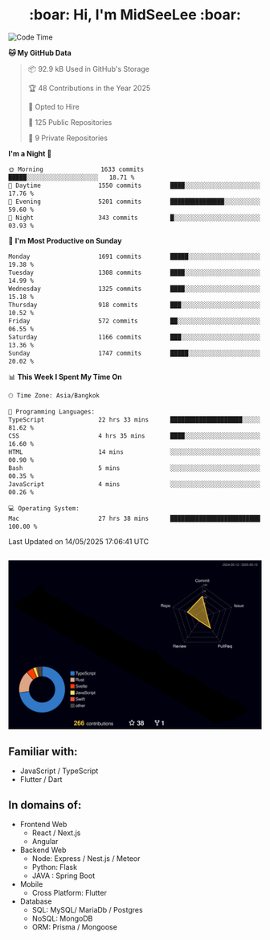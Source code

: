 <h1 align="center"> :boar: Hi, I'm MidSeeLee :boar:</h1>
 
<!--START_SECTION:waka-->
![Code Time](http://img.shields.io/badge/Code%20Time-2%2C888%20hrs%2046%20mins-blue)

**🐱 My GitHub Data** 

> 📦 92.9 kB Used in GitHub's Storage 
 > 
> 🏆 48 Contributions in the Year 2025
 > 
> 💼 Opted to Hire
 > 
> 📜 125 Public Repositories 
 > 
> 🔑 9 Private Repositories 
 > 
**I'm a Night 🦉** 

```text
🌞 Morning                1633 commits        █████░░░░░░░░░░░░░░░░░░░░   18.71 % 
🌆 Daytime                1550 commits        ████░░░░░░░░░░░░░░░░░░░░░   17.76 % 
🌃 Evening                5201 commits        ███████████████░░░░░░░░░░   59.60 % 
🌙 Night                  343 commits         █░░░░░░░░░░░░░░░░░░░░░░░░   03.93 % 
```
📅 **I'm Most Productive on Sunday** 

```text
Monday                   1691 commits        █████░░░░░░░░░░░░░░░░░░░░   19.38 % 
Tuesday                  1308 commits        ████░░░░░░░░░░░░░░░░░░░░░   14.99 % 
Wednesday                1325 commits        ████░░░░░░░░░░░░░░░░░░░░░   15.18 % 
Thursday                 918 commits         ███░░░░░░░░░░░░░░░░░░░░░░   10.52 % 
Friday                   572 commits         ██░░░░░░░░░░░░░░░░░░░░░░░   06.55 % 
Saturday                 1166 commits        ███░░░░░░░░░░░░░░░░░░░░░░   13.36 % 
Sunday                   1747 commits        █████░░░░░░░░░░░░░░░░░░░░   20.02 % 
```


📊 **This Week I Spent My Time On** 

```text
🕑︎ Time Zone: Asia/Bangkok

💬 Programming Languages: 
TypeScript               22 hrs 33 mins      ████████████████████░░░░░   81.62 % 
CSS                      4 hrs 35 mins       ████░░░░░░░░░░░░░░░░░░░░░   16.60 % 
HTML                     14 mins             ░░░░░░░░░░░░░░░░░░░░░░░░░   00.90 % 
Bash                     5 mins              ░░░░░░░░░░░░░░░░░░░░░░░░░   00.35 % 
JavaScript               4 mins              ░░░░░░░░░░░░░░░░░░░░░░░░░   00.26 % 

💻 Operating System: 
Mac                      27 hrs 38 mins      █████████████████████████   100.00 % 
```


 Last Updated on 14/05/2025 17:06:41 UTC
<!--END_SECTION:waka-->

##

![](./profile-3d-contrib/profile-night-rainbow.svg)

## Familiar with:
- JavaScript / TypeScript
- Flutter / Dart

## In domains of:
- Frontend Web
  - React / Next.js
  - Angular
- Backend Web
  - Node: Express / Nest.js / Meteor
  - Python: Flask
  - JAVA : Spring Boot
- Mobile
  - Cross Platform: Flutter
- Database
  - SQL: MySQL/ MariaDb / Postgres
  - NoSQL: MongoDB
  - ORM: Prisma / Mongoose
